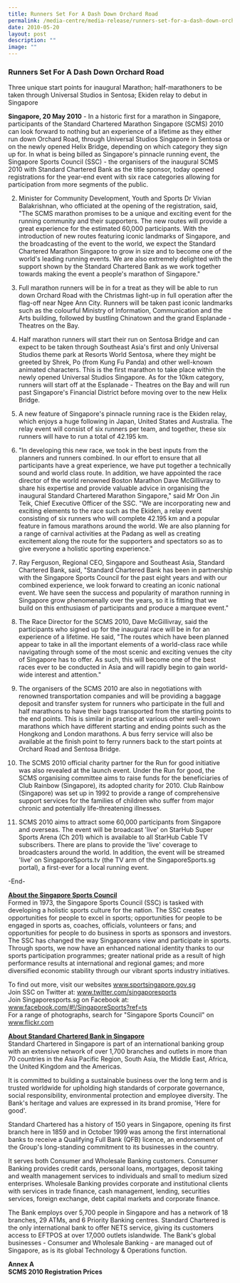 ```yaml
---
title: Runners Set For A Dash Down Orchard Road
permalink: /media-centre/media-release/runners-set-for-a-dash-down-orchard-road/
date: 2010-05-20
layout: post
description: ""
image: ""
---
```

### **Runners Set For A Dash Down Orchard Road**

Three unique start points for inaugural Marathon; half-marathoners to be taken through Universal Studios in Sentosa; Ekiden relay to debut in Singapore

**Singapore, 20 May 2010** - In a historic first for a marathon in Singapore, participants of the Standard Chartered Marathon Singapore (SCMS) 2010 can look forward to nothing but an experience of a lifetime as they either run down Orchard Road, through Universal Studios Singapore in Sentosa or on the newly opened Helix Bridge, depending on which category they sign up for. In what is being billed as Singapore's pinnacle running event, the Singapore Sports Council (SSC) - the organisers of the inaugural SCMS 2010 with Standard Chartered Bank as the title sponsor, today opened registrations for the year-end event with six race categories allowing for participation from more segments of the public.

2. Minister for Community Development, Youth and Sports Dr Vivian Balakrishnan, who officiated at the opening of the registration, said, "The SCMS marathon promises to be a unique and exciting event for the running community and their supporters. The new routes will provide a great experience for the estimated 60,000 participants. With the introduction of new routes featuring iconic landmarks of Singapore, and the broadcasting of the event to the world, we expect the Standard Chartered Marathon Singapore to grow in size and to become one of the world's leading running events. We are also extremely delighted with the support shown by the Standard Chartered Bank as we work together towards making the event a people's marathon of Singapore."

3. Full marathon runners will be in for a treat as they will be able to run down Orchard Road with the Christmas light-up in full operation after the flag-off near Ngee Ann City. Runners will be taken past iconic landmarks such as the colourful Ministry of Information, Communication and the Arts building, followed by bustling Chinatown and the grand Esplanade - Theatres on the Bay.

4. Half marathon runners will start their run on Sentosa Bridge and can expect to be taken through Southeast Asia's first and only Universal Studios theme park at Resorts World Sentosa, where they might be greeted by Shrek, Po (from Kung Fu Panda) and other well-known animated characters. This is the first marathon to take place within the newly opened Universal Studios Singapore. As for the 10km category, runners will start off at the Esplanade - Theatres on the Bay and will run past Singapore's Financial District before moving over to the new Helix Bridge.

5. A new feature of Singapore's pinnacle running race is the Ekiden relay, which enjoys a huge following in Japan, United States and Australia. The relay event will consist of six runners per team, and together, these six runners will have to run a total of 42.195 km.

6. "In developing this new race, we took in the best inputs from the planners and runners combined. In our effort to ensure that all participants have a great experience, we have put together a technically sound and world class route. In addition, we have appointed the race director of the world renowned Boston Marathon Dave McGillivray to share his expertise and provide valuable advice in organising the inaugural Standard Chartered Marathon Singapore," said Mr Oon Jin Teik, Chief Executive Officer of the SSC. "We are incorporating new and exciting elements to the race such as the Ekiden, a relay event consisting of six runners who will complete 42.195 km and a popular feature in famous marathons around the world. We are also planning for a range of carnival activities at the Padang as well as creating excitement along the route for the supporters and spectators so as to give everyone a holistic sporting experience."

7. Ray Ferguson, Regional CEO, Singapore and Southeast Asia, Standard Chartered Bank, said, "Standard Chartered Bank has been in partnership with the Singapore Sports Council for the past eight years and with our combined experience, we look forward to creating an iconic national event. We have seen the success and popularity of marathon running in Singapore grow phenomenally over the years, so it is fitting that we build on this enthusiasm of participants and produce a marquee event."

8. The Race Director for the SCMS 2010, Dave McGillivray, said the participants who signed up for the inaugural race will be in for an experience of a lifetime. He said, "The routes which have been planned appear to take in all the important elements of a world-class race while navigating through some of the most scenic and exciting venues the city of Singapore has to offer. As such, this will become one of the best races ever to be conducted in Asia and will rapidly begin to gain world-wide interest and attention."

9. The organisers of the SCMS 2010 are also in negotiations with renowned transportation companies and will be providing a baggage deposit and transfer system for runners who participate in the full and half marathons to have their bags transported from the starting points to the end points. This is similar in practice at various other well-known marathons which have different starting and ending points such as the Hongkong and London marathons. A bus ferry service will also be available at the finish point to ferry runners back to the start points at Orchard Road and Sentosa Bridge.

10. The SCMS 2010 official charity partner for the Run for good initiative was also revealed at the launch event. Under the Run for good, the SCMS organising committee aims to raise funds for the beneficiaries of Club Rainbow (Singapore), its adopted charity for 2010. Club Rainbow (Singapore) was set up in 1992 to provide a range of comprehensive support services for the families of children who suffer from major chronic and potentially life-threatening illnesses.

11. SCMS 2010 aims to attract some 60,000 participants from Singapore and overseas. The event will be broadcast 'live' on StarHub Super Sports Arena (Ch 201) which is available to all StarHub Cable TV subscribers. There are plans to provide the 'live' coverage to broadcasters around the world. In addition, the event will be streamed 'live' on SingaporeSports.tv (the TV arm of the SingaporeSports.sg portal), a first-ever for a local running event.

-End-

[**About the Singapore Sports Council**](www.sportsingapore.gov.sg)
<br>
Formed in 1973, the Singapore Sports Council (SSC) is tasked with developing a holistic sports culture for the nation. The SSC creates opportunities for people to excel in sports; opportunities for people to be engaged in sports as, coaches, officials, volunteers or fans; and opportunities for people to do business in sports as sponsors and investors. The SSC has changed the way Singaporeans view and participate in sports. Through sports, we now have an enhanced national identity thanks to our sports participation programmes; greater national pride as a result of high performance results at international and regional games; and more diversified economic stability through our vibrant sports industry initiatives.

To find out more, visit our websites www.sportsingapore.gov.sg
<br>
Join SSC on Twitter at: www.twitter.com/singaporesports
<br>
Join Singaporesports.sg on Facebook at: www.facebook.com/#!/SingaporeSports?ref=ts
<br>
For a range of photographs, search for "Singapore Sports Council" on www.flickr.com

[**About Standard Chartered Bank in Singapore**](https://www.sc.com/sg/)
<br>
Standard Chartered in Singapore is part of an international banking group with an extensive network of over 1,700 branches and outlets in more than 70 countries in the Asia Pacific Region, South Asia, the Middle East, Africa, the United Kingdom and the Americas.

It is committed to building a sustainable business over the long term and is trusted worldwide for upholding high standards of corporate governance, social responsibility, environmental protection and employee diversity. The Bank's heritage and values are expressed in its brand promise, 'Here for good'.

Standard Chartered has a history of 150 years in Singapore, opening its first branch here in 1859 and in October 1999 was among the first international banks to receive a Qualifying Full Bank (QFB) licence, an endorsement of the Group's long-standing commitment to its businesses in the country.

It serves both Consumer and Wholesale Banking customers. Consumer Banking provides credit cards, personal loans, mortgages, deposit taking and wealth management services to individuals and small to medium sized enterprises. Wholesale Banking provides corporate and institutional clients with services in trade finance, cash management, lending, securities services, foreign exchange, debt capital markets and corporate finance.

The Bank employs over 5,700 people in Singapore and has a network of 18 branches, 29 ATMs, and 6 Priority Banking centres. Standard Chartered is the only international bank to offer NETS service, giving its customers access to EFTPOS at over 17,000 outlets islandwide. The Bank's global businesses - Consumer and Wholesale Banking - are managed out of Singapore, as is its global Technology & Operations function.

**Annex A
<br>
SCMS 2010 Registration Prices**